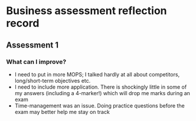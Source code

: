 # Business assessment reflection record

## Assessment 1

### What can I improve?

- I need to put in more MOPS; I talked hardly at all about competitors,
  long/short-term objectives etc.
- I need to include more application. There is shockingly little in some of my
  answers (including a 4-marker!) which will drop me marks during an exam
- Time-management was an issue. Doing practice questions before the exam may
  better help me stay on track

